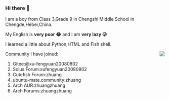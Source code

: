 ### Hi there 👋
I am a boy from Class 3,Grade 9 in Chengshi Middle School in Chengde,Hebei,China.

My English is **very poor 😂** and I am **very lazy 😜**

I learned a little about Python,HTML and Fish shell.

<img align="right" src="https://github-readme-stats.vercel.app/api?username=zhuangzhuang20080802&show_icons=true">

Community I have joined:

1. Gitee:@xu-fengyuan20080802
2. Solus Forum:xufengyuan20080802
3. Cutefish Forum:zhuang
4. ubuntu-mate.community:zhuang
5. Arch AUR:zhuangzhuang
6. Arch Forums:zhuangzhuang

<!--
**zhuangzhuang20080802/zhuangzhuang20080802** is a ✨ _special_ ✨ repository because its `README.md` (this file) appears on your GitHub profile.

Here are some ideas to get you started:

- 🔭 I’m currently working on ...
- 🌱 I’m currently learning ...
- 👯 I’m looking to collaborate on ...
- 🤔 I’m looking for help with ...
- 💬 Ask me about ...
- 📫 How to reach me: ...
- 😄 Pronouns: ...
- ⚡ Fun fact: ...
-->

